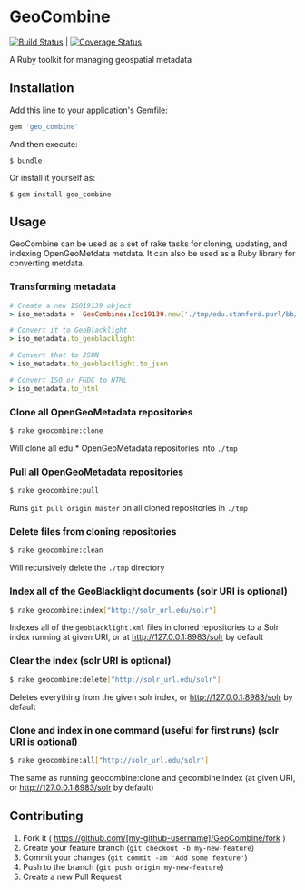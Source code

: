 # GeoCombine

[![Build Status](https://travis-ci.org/OpenGeoMetadata/GeoCombine.svg?branch=master)](https://travis-ci.org/OpenGeoMetadata/GeoCombine) | [![Coverage Status](https://coveralls.io/repos/OpenGeoMetadata/GeoCombine/badge.svg?branch=master)](https://coveralls.io/r/OpenGeoMetadata/GeoCombine?branch=master)



A Ruby toolkit for managing geospatial metadata

## Installation

Add this line to your application's Gemfile:

```ruby
gem 'geo_combine'
```

And then execute:

    $ bundle

Or install it yourself as:

    $ gem install geo_combine

## Usage
GeoCombine can be used as a set of rake tasks for cloning, updating, and indexing OpenGeoMetdata metdata. It can also be used as a Ruby library for converting metdata.

### Transforming metadata

```ruby
# Create a new ISO19139 object
> iso_metadata =  GeoCombine::Iso19139.new('./tmp/edu.stanford.purl/bb/338/jh/0716/iso19139.xml')

# Convert it to GeoBlacklight
> iso_metadata.to_geoblacklight

# Convert that to JSON
> iso_metadata.to_geoblacklight.to_json

# Convert ISO or FGDC to HTML
> iso_metadata.to_html
```

### Clone all OpenGeoMetadata repositories

```sh
$ rake geocombine:clone
```

Will clone all edu.* OpenGeoMetadata repositories into `./tmp`

### Pull all OpenGeoMetadata repositories

```sh
$ rake geocombine:pull
```

Runs `git pull origin master` on all cloned repositories in `./tmp`

### Delete files from cloning repositories

```sh
$ rake geocombine:clean
```

Will recursively delete the `./tmp` directory

### Index all of the GeoBlacklight documents (solr URI is optional)

```sh
$ rake geocombine:index["http://solr_url.edu/solr"]
```

Indexes all of the `geoblacklight.xml` files in cloned repositories to a Solr index running at given URI, or at http://127.0.0.1:8983/solr by default

### Clear the index (solr URI is optional)

```sh
$ rake geocombine:delete["http://solr_url.edu/solr"]
```

Deletes everything from the given solr index, or http://127.0.0.1:8983/solr by default

### Clone and index in one command (useful for first runs) (solr URI is optional)

```sh
$ rake geocombine:all["http://solr_url.edu/solr"]
```

The same as running geocombine:clone and gecombine:index (at given URI, or http://127.0.0.1:8983/solr by default)

## Contributing

1. Fork it ( https://github.com/[my-github-username]/GeoCombine/fork )
2. Create your feature branch (`git checkout -b my-new-feature`)
3. Commit your changes (`git commit -am 'Add some feature'`)
4. Push to the branch (`git push origin my-new-feature`)
5. Create a new Pull Request
